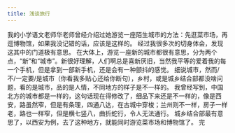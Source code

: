 ```yaml
---
title: 浅谈旅行
---
```

我的小学语文老师华老师曾经介绍过她游览一座陌生城市的方法：先逛菜市场，再逛博物馆，如果我没记错的话，应该是这样的。
经过我很多次的切身体会，发现这其中的门道极有意思。
在大体上，游览一座新的城市都很有意思，分为两个点，“新”和“城市”。新很好理解，人们啊总是喜新厌旧，当然我平等的爱着我的每一个手机，但是拿到一部新手机，还是会有一种颤抖的感觉。
细说城市，然而/不/一定要/是城市（你看我多贴心还给你断句），乡村，或是城乡结合部都没啥问题，看的是城市，品的是人情，不同地方的样子是不一样的。
我曾经写到，中国北方的城市都是一样的，这句话现在得修改了，细品下来还是不一样的，像是西安，路虽然窄，但是有条理，四通八达，在古城中穿梭；兰州则不一样，房子一样老，路也一样窄，但是横七竖八，曲折蛇行，令人无法通行。
城乡结合部最有意思了，以西安为例，去了这种地方，就能同时游览菜市场和博物馆了。
 完